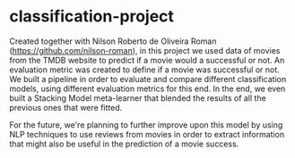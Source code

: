 # classification-project

Created together with Nilson Roberto de Oliveira Roman (https://github.com/nilson-roman), in this project we used data of movies from the TMDB website to predict if a movie would a successful or not. An evaluation metric was created to define if a movie was successful or not. We built a pipeline in order to evaluate and compare different classification models, using different evaluation metrics for this end. In the end, we even built a Stacking Model meta-learner that blended the results of all the previous ones that were fitted.

For the future, we're planning to further improve upon this model by using NLP techniques to use reviews from movies in order to extract information that might also be useful in the prediction of a movie success.